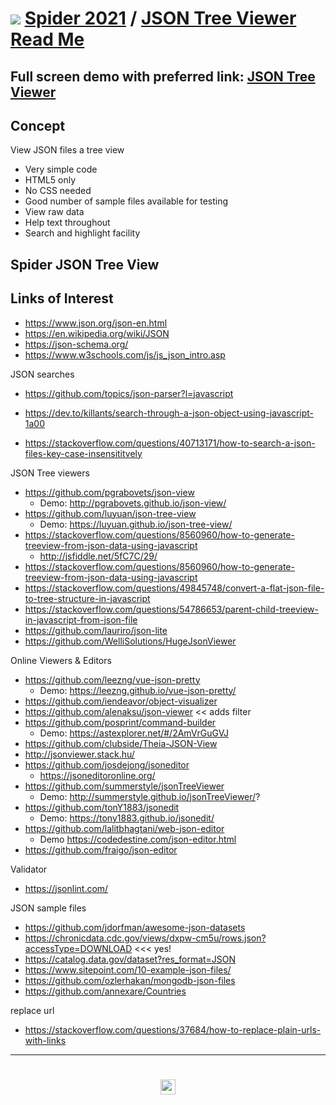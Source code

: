 # [![](https://pushme-pullyou.github.io/tootoo-2021/lib/assets/icons/mark-github.svg )](https://github.com/ladybug-tools/spider-2021/ "Source code on GitHub" ) [Spider 2021]( https://ladybug-tools.github.io/spider-2021/ "Home page" ) / [JSON Tree Viewer Read Me]( https://pushme-pullyou.github.io/tootoo-2021/json-tree-viewer/readme.html#README.md)



<!--@@@
<iframe src=https://www.ladybug.tools/spider-2021/json-tree-viewer/ width=100% height=500px >Iframes are not viewable in GitHub source code views</iframe>
@@@-->

## Full screen demo with preferred link: [ JSON Tree Viewer ]( https://www.ladybug.tools/spider-2021/json-tree-viewer/ )

## Concept

View JSON files a tree view

* Very simple code
* HTML5 only
* No CSS needed
* Good number of sample files available for testing
* View raw data
* Help text throughout
* Search and highlight facility


## Spider JSON Tree View


## Links of Interest

* https://www.json.org/json-en.html
* https://en.wikipedia.org/wiki/JSON
* https://json-schema.org/
* https://www.w3schools.com/js/js_json_intro.asp

JSON searches

* https://github.com/topics/json-parser?l=javascript

* https://dev.to/killants/search-through-a-json-object-using-javascript-1a00
* https://stackoverflow.com/questions/40713171/how-to-search-a-json-files-key-case-insensititvely

JSON Tree viewers
* https://github.com/pgrabovets/json-view
	* Demo: http://pgrabovets.github.io/json-view/
* https://github.com/luyuan/json-tree-view
	* Demo: https://luyuan.github.io/json-tree-view/
* https://stackoverflow.com/questions/8560960/how-to-generate-treeview-from-json-data-using-javascript
	* http://jsfiddle.net/5fC7C/29/
* https://stackoverflow.com/questions/8560960/how-to-generate-treeview-from-json-data-using-javascript
* https://stackoverflow.com/questions/49845748/convert-a-flat-json-file-to-tree-structure-in-javascript
* https://stackoverflow.com/questions/54786653/parent-child-treeview-in-javascript-from-json-file
* https://github.com/lauriro/json-lite
* https://github.com/WelliSolutions/HugeJsonViewer

Online Viewers & Editors

* https://github.com/leezng/vue-json-pretty
	* Demo: https://leezng.github.io/vue-json-pretty/
* https://github.com/iendeavor/object-visualizer
* https://github.com/alenaksu/json-viewer << adds filter
* https://github.com/posprint/command-builder
	* Demo: https://astexplorer.net/#/2AmVrGuGVJ
* https://github.com/clubside/Theia-JSON-View
* http://jsonviewer.stack.hu/
* https://github.com/josdejong/jsoneditor
	* https://jsoneditoronline.org/
* https://github.com/summerstyle/jsonTreeViewer
	* Demo: http://summerstyle.github.io/jsonTreeViewer/?
* https://github.com/tonY1883/jsonedit
	* Demo: https://tony1883.github.io/jsonedit/
* https://github.com/lalitbhagtani/web-json-editor
	* Demo https://codedestine.com/json-editor.html
* https://github.com/fraigo/json-editor

Validator

* https://jsonlint.com/

JSON sample files

* https://github.com/jdorfman/awesome-json-datasets
* https://chronicdata.cdc.gov/views/dxpw-cm5u/rows.json?accessType=DOWNLOAD <<< yes!
* https://catalog.data.gov/dataset?res_format=JSON
* https://www.sitepoint.com/10-example-json-files/
* https://github.com/ozlerhakan/mongodb-json-files
* https://github.com/annexare/Countries

replace url

* https://stackoverflow.com/questions/37684/how-to-replace-plain-urls-with-links


***
# <center title="hello!" ><a href=javascript:window.scrollTo(0,0); style=text-decoration:none; > <img src="assets/spider.ico" height=24 ></a> </a></center>
